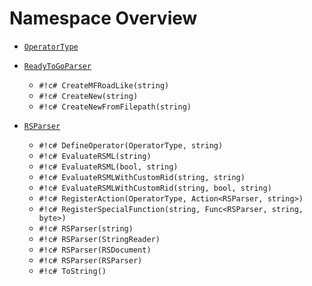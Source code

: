 # Namespace Overview
* [`OperatorType`](OperatorType.md)

* [`ReadyToGoParser`](ReadyToGoParser.md)
    - `#!c# CreateMFRoadLike(string)`
    - `#!c# CreateNew(string)`
    - `#!c# CreateNewFromFilepath(string)`

* [`RSParser`](RSParser.md)
    - `#!c# DefineOperator(OperatorType, string)`
    - `#!c# EvaluateRSML(string)`
    - `#!c# EvaluateRSML(bool, string)`
    - `#!c# EvaluateRSMLWithCustomRid(string, string)`
    - `#!c# EvaluateRSMLWithCustomRid(string, bool, string)`
    - `#!c# RegisterAction(OperatorType, Action<RSParser, string>)`
    - `#!c# RegisterSpecialFunction(string, Func<RSParser, string, byte>)`
    - `#!c# RSParser(string)`
    - `#!c# RSParser(StringReader)`
    - `#!c# RSParser(RSDocument)`
    - `#!c# RSParser(RSParser)`
    - `#!c# ToString()`
